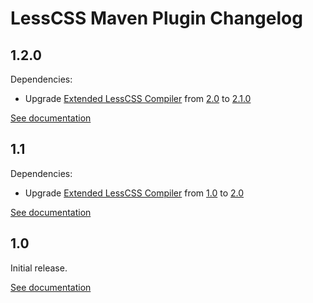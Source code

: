 # LessCSS Maven Plugin Changelog

## 1.2.0
Dependencies:
* Upgrade [Extended LessCSS Compiler](http://lesscss-extended-compiler.projects.gabrys.biz/) from [2.0](http://lesscss-extended-compiler.projects.gabrys.biz/2.0/) to [2.1.0](http://lesscss-extended-compiler.projects.gabrys.biz/LATEST/)

[See documentation](http://lesscss-maven-plugin.projects.gabrys.biz/LATEST/)

## 1.1
Dependencies:
* Upgrade [Extended LessCSS Compiler](http://lesscss-extended-compiler.projects.gabrys.biz/) from [1.0](http://lesscss-extended-compiler.projects.gabrys.biz/1.0/) to [2.0](http://lesscss-extended-compiler.projects.gabrys.biz/2.0/)

[See documentation](http://lesscss-maven-plugin.projects.gabrys.biz/1.1/)

## 1.0
Initial release.

[See documentation](http://lesscss-maven-plugin.projects.gabrys.biz/1.0/)